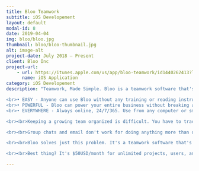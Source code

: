 ```yaml
---
title: Bloo Teamwork
subtitle: iOS Developement
layout: default
modal-id: 8
date: 2019-04-04
img: bloo/bloo.jpg
thumbnail: bloo/bloo-thumbnail.jpg
alt: image-alt
project-date: July 2018 – Present
client: Bloo Inc
project-url:
    - url: https://itunes.apple.com/us/app/bloo-teamwork/id1440262413?ls=1&mt=8
      name: iOS Application
category: iOS Developement
description: "Teamwork, Made Simple. Bloo is a teamwork software that's both powerful and super-simple to use, which means your teams will love it and use it, and it will actually add value to your company.<br>

<br>• EASY - Anyone can use Bloo without any training or reading instructions!
<br>• POWERFUL - Bloo can power your entire business without breaking a sweat.
<br>• EVERYWHERE - Always online, 24/7/365. Use from any computer or smartphone to have all your data in one place.

<br><br>Keeping a growing team organized is difficult. You have to track communication, files, responsibilities, timelines, and ensure that everyone is on the same page.

<br><br>Group chats and email don't work for doing anything more than organizing drinks with friends, and the \"professional\" tools are too complex (and boring!), which means your teams don't actually use them!

<br><br>Bloo solves just this problem. It's a teamwork software that's both powerful and super-simple to use, which means your team will love it and use it, and it will actually add value to your company.

<br><br>Best thing? It's $50USD/month for unlimited projects, users, and files."

---
```

